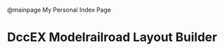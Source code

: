 
@mainpage My Personal Index Page  
 

DccEX Modelrailroad Layout Builder
==================================